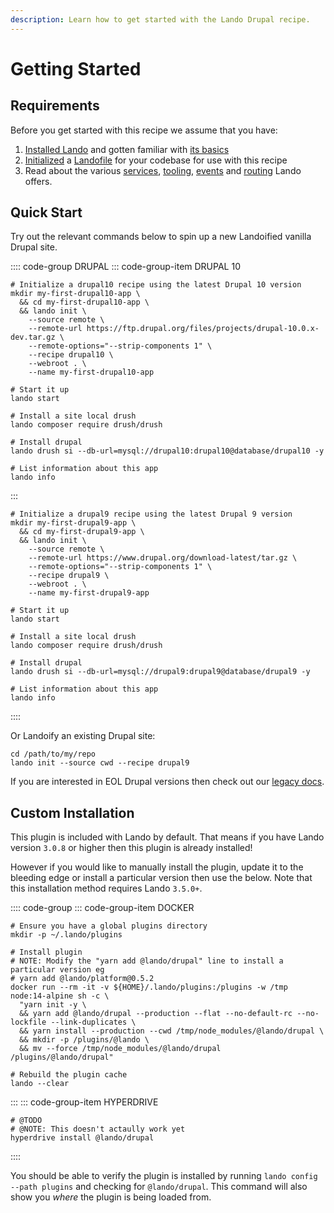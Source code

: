 ```yaml
---
description: Learn how to get started with the Lando Drupal recipe.
---
```


# Getting Started

## Requirements

Before you get started with this recipe we assume that you have:

1. [Installed Lando](https://docs.lando.dev/basics/installation.html) and gotten familiar with [its basics](https://docs.lando.dev/basics/)
2. [Initialized](https://docs.lando.dev/basics/init.html) a [Landofile](https://docs.lando.dev/config/lando.html) for your codebase for use with this recipe
3. Read about the various [services](https://docs.lando.dev/config/services.html), [tooling](https://docs.lando.dev/config/tooling.html), [events](https://docs.lando.dev/config/events.html) and [routing](https://docs.lando.dev/config/proxy.html) Lando offers.

## Quick Start

Try out the relevant commands below to spin up a new Landoified vanilla Drupal site.

:::: code-group DRUPAL
::: code-group-item DRUPAL 10
```bash:no-line-numbers
# Initialize a drupal10 recipe using the latest Drupal 10 version
mkdir my-first-drupal10-app \
  && cd my-first-drupal10-app \
  && lando init \
    --source remote \
    --remote-url https://ftp.drupal.org/files/projects/drupal-10.0.x-dev.tar.gz \
    --remote-options="--strip-components 1" \
    --recipe drupal10 \
    --webroot . \
    --name my-first-drupal10-app

# Start it up
lando start

# Install a site local drush
lando composer require drush/drush

# Install drupal
lando drush si --db-url=mysql://drupal10:drupal10@database/drupal10 -y

# List information about this app
lando info
```
:::
<CodeGroupItem title="DRUPAL 9" active>

```bash:no-line-numbers
# Initialize a drupal9 recipe using the latest Drupal 9 version
mkdir my-first-drupal9-app \
  && cd my-first-drupal9-app \
  && lando init \
    --source remote \
    --remote-url https://www.drupal.org/download-latest/tar.gz \
    --remote-options="--strip-components 1" \
    --recipe drupal9 \
    --webroot . \
    --name my-first-drupal9-app

# Start it up
lando start

# Install a site local drush
lando composer require drush/drush

# Install drupal
lando drush si --db-url=mysql://drupal9:drupal9@database/drupal9 -y

# List information about this app
lando info
```

</CodeGroupItem>
::::

Or Landoify an existing Drupal site:

```bash:no-line-numbers
cd /path/to/my/repo
lando init --source cwd --recipe drupal9
```

If you are interested in EOL Drupal versions then check out our [legacy docs](./legacy-versions.md).

## Custom Installation

This plugin is included with Lando by default. That means if you have Lando version `3.0.8` or higher then this plugin is already installed!

However if you would like to manually install the plugin, update it to the bleeding edge or install a particular version then use the below. Note that this installation method requires Lando `3.5.0+`.

:::: code-group
::: code-group-item DOCKER
```bash:no-line-numbers
# Ensure you have a global plugins directory
mkdir -p ~/.lando/plugins

# Install plugin
# NOTE: Modify the "yarn add @lando/drupal" line to install a particular version eg
# yarn add @lando/platform@0.5.2
docker run --rm -it -v ${HOME}/.lando/plugins:/plugins -w /tmp node:14-alpine sh -c \
  "yarn init -y \
  && yarn add @lando/drupal --production --flat --no-default-rc --no-lockfile --link-duplicates \
  && yarn install --production --cwd /tmp/node_modules/@lando/drupal \
  && mkdir -p /plugins/@lando \
  && mv --force /tmp/node_modules/@lando/drupal /plugins/@lando/drupal"

# Rebuild the plugin cache
lando --clear
```
:::
::: code-group-item HYPERDRIVE
```bash:no-line-numbers
# @TODO
# @NOTE: This doesn't actaully work yet
hyperdrive install @lando/drupal
```
::::

You should be able to verify the plugin is installed by running `lando config --path plugins` and checking for `@lando/drupal`. This command will also show you _where_ the plugin is being loaded from.
